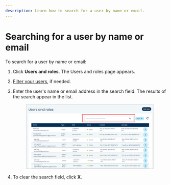 ```yaml
---
description: Learn how to search for a user by name or email.
---
```


# Searching for a user by name or email

To search for a user by name or email:

1. Click **Users and roles**. The Users and roles page appears.
2. [Filter your users](filtering-your-users-and-roles.md), if needed.
3.  Enter the user's name or email address in the search field. The results of the search appear in the list.

    <figure><img src="../../../../.gitbook/assets/1 Searching for a user (1).png" alt=""><figcaption></figcaption></figure>
4. To clear the search field, click **X**.
